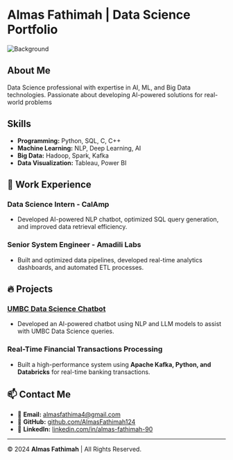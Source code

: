 #  Almas Fathimah | Data Science Portfolio
![Background](https://img.shields.io/badge/Data%20Science-Expert-blue?style=flat-square)
## About Me
Data Science professional with expertise in AI, ML, and Big Data technologies. Passionate about developing AI-powered solutions for real-world problems
## Skills
- **Programming:** Python, SQL, C, C++
- **Machine Learning:** NLP, Deep Learning, AI
- **Big Data:** Hadoop, Spark, Kafka
- **Data Visualization:** Tableau, Power BI
## 💼 Work Experience
### **Data Science Intern - CalAmp**
- Developed AI-powered NLP chatbot, optimized SQL query generation, and improved data retrieval efficiency.
### **Senior System Engineer - Amadili Labs**
- Built and optimized data pipelines, developed real-time analytics dashboards, and automated ETL processes.
## 🔥 Projects
### **[UMBC Data Science Chatbot](https://github.com/AlmasFathimah124)**
- Developed an AI-powered chatbot using NLP and LLM models to assist with UMBC Data Science queries.
### **Real-Time Financial Transactions Processing**
- Built a high-performance system using **Apache Kafka, Python, and Databricks** for real-time banking transactions.
## 📫 Contact Me
- 📧 **Email:** [almasfathima4@gmail.com](mailto:almasfathima4@gmail.com)
- 🏢 **GitHub:** [github.com/AlmasFathimah124](https://github.com/AlmasFathimah124)
- 💼 **LinkedIn:** [linkedin.com/in/almas-fathimah-90](https://www.linkedin.com/in/almas-fathimah-90)
---
© 2024 **Almas Fathimah** | All Rights Reserved.

